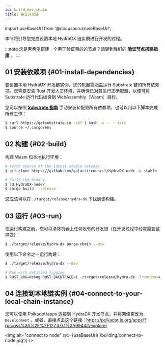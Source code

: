 ```yaml
---
id: build_dev_chain
title: 建立开发链
---
```


import useBaseUrl from '@docusaurus/useBaseUrl';

本节将引导您完成设置本地 HydraDX 链实例进行开发的过程。

:::note
您是否希望搭建一个用于验证目的的节点？请转到我们的 **[验证节点搭建指南](/node_setup)** 。
:::

## 01 安装依赖项 {#01-install-dependencies}

要设置本地 HydraDX 开发链实例，您的机器需涵盖运行 Substrate 链的所有依赖项。您需要安装 Rust 开发人员环境，并确保已对其进行正确配置，以便可将 Substrate 运行代码编译到 WebAssembly（Wasm）目标。

您可以按照 **[Substrate 指南](https://substrate.dev/docs/en/knowledgebase/getting-started)** 手动安装和配置所有依赖项，也可以用以下脚本完成所有工作：

```bash
$ curl https://getsubstrate.io -sSf | bash -s -- --fast
$ source ~/.cargo/env
```

## 02 构建 {#02-build}

构建 Wasm 和本地执行环境：

```bash
# Fetch source of the latest stable release
$ git clone https://github.com/galacticcouncil/HydraDX-node -b stable

# Build the binary
$ cd HydraDX-node/
$ cargo build --release
```

您应该可以在 `./target/release/hydra-dx` 下找到该构建。

## 03 运行 {#03-run}

在运行构建之前，您可以清除机器上任何现有的开发链（在开发过程中经常需要这样做）：

```bash
$ ./target/release/hydra-dx purge-chain --dev
```

使用以下命令之一运行构建：

```bash
$ ./target/release/hydra-dx --dev

# Run with detailed logging
$ RUST_LOG=debug RUST_BACKTRACE=1 ./target/release/hydra-dx -lruntime=debug --dev
```

## 04 连接到本地链实例 {#04-connect-to-your-local-chain-instance}

您可以使用 Polkadot/apps 连接到 HydraDX 开发节点，并将网络更改为 `Development` 。或者，直接点击这个链接：https://polkadot.js.org/apps/?rpc=ws%3A%2F%2F127.0.0.1%3A9944#/explorer

<img alt="connect to node" src={useBaseUrl('/building/connect-to-node.jpg')} />
